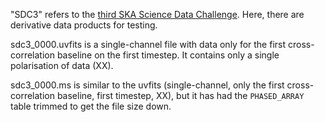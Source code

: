 "SDC3" refers to the [third SKA Science Data
Challenge](https://sdc3.skao.int/overview). Here, there are derivative data
products for testing.

sdc3_0000.uvfits is a single-channel file with data only for the first
cross-correlation baseline on the first timestep. It contains only a single
polarisation of data (XX).

sdc3_0000.ms is similar to the uvfits (single-channel, only the first
cross-correlation baseline, first timestep, XX), but it has had the
`PHASED_ARRAY` table trimmed to get the file size down.
